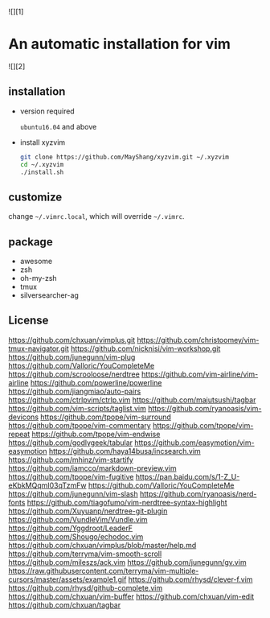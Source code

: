 ![][1]

An automatic installation for vim
===============================================

![][2]

## installation

- version required

    `ubuntu16.04` and above

- install xyzvim

    ```bash
    git clone https://github.com/MayShang/xyzvim.git ~/.xyzvim
    cd ~/.xyzvim
    ./install.sh
    ```

## customize

change `~/.vimrc.local`, which will override `~/.vimrc`.

## package
* awesome
* zsh
* oh-my-zsh
* tmux
* silversearcher-ag

## License

https://github.com/chxuan/vimplus.git
https://github.com/christoomey/vim-tmux-navigator.git
https://github.com/nicknisi/vim-workshop.git
https://github.com/junegunn/vim-plug
https://github.com/Valloric/YouCompleteMe
https://github.com/scrooloose/nerdtree
https://github.com/vim-airline/vim-airline
https://github.com/powerline/powerline
https://github.com/jiangmiao/auto-pairs
https://github.com/ctrlpvim/ctrlp.vim
https://github.com/majutsushi/tagbar
https://github.com/vim-scripts/taglist.vim
https://github.com/ryanoasis/vim-devicons
https://github.com/tpope/vim-surround
https://github.com/tpope/vim-commentary
https://github.com/tpope/vim-repeat
https://github.com/tpope/vim-endwise
https://github.com/godlygeek/tabular
https://github.com/easymotion/vim-easymotion
https://github.com/haya14busa/incsearch.vim
https://github.com/mhinz/vim-startify
https://github.com/iamcco/markdown-preview.vim
https://github.com/tpope/vim-fugitive
https://pan.baidu.com/s/1-Z_U-eKbkMQqmI03qTzmFw
https://github.com/Valloric/YouCompleteMe
https://github.com/junegunn/vim-slash
https://github.com/ryanoasis/nerd-fonts
https://github.com/tiagofumo/vim-nerdtree-syntax-highlight
https://github.com/Xuyuanp/nerdtree-git-plugin
https://github.com/VundleVim/Vundle.vim
https://github.com/Yggdroot/LeaderF
https://github.com/Shougo/echodoc.vim
https://github.com/chxuan/vimplus/blob/master/help.md
https://github.com/terryma/vim-smooth-scroll
https://github.com/mileszs/ack.vim
https://github.com/junegunn/gv.vim
https://raw.githubusercontent.com/terryma/vim-multiple-cursors/master/assets/example1.gif
https://github.com/rhysd/clever-f.vim
https://github.com/rhysd/github-complete.vim
https://github.com/chxuan/vim-buffer
https://github.com/chxuan/vim-edit
https://github.com/chxuan/tagbar
